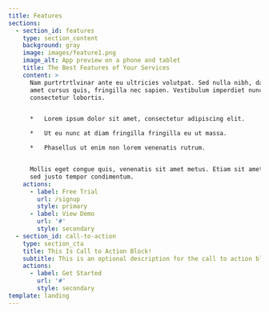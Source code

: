 ```yaml
---
title: Features
sections:
  - section_id: features
    type: section_content
    background: gray
    image: images/feature1.png
    image_alt: App preview on a phone and tablet
    title: The Best Features of Your Services
    content: >
      Nam purtrtrtlvinar ante eu ultricies volutpat. Sed nulla nibh, dapibus sit
      amet cursus quis, fringilla nec sapien. Vestibulum imperdiet nunc bibendum
      consectetur lobortis.


      *   Lorem ipsum dolor sit amet, consectetur adipiscing elit.

      *   Ut eu nunc at diam fringilla fringilla eu ut massa.

      *   Phasellus ut enim non lorem venenatis rutrum.


      Mollis eget congue quis, venenatis sit amet metus. Etiam sit amet tortor
      sed justo tempor condimentum.
    actions:
      - label: Free Trial
        url: /signup
        style: primary
      - label: View Demo
        url: '#'
        style: secondary
  - section_id: call-to-action
    type: section_cta
    title: This Is Call to Action Block!
    subtitle: This is an optional description for the call to action block.
    actions:
      - label: Get Started
        url: '#'
        style: secondary
template: landing
---
```

